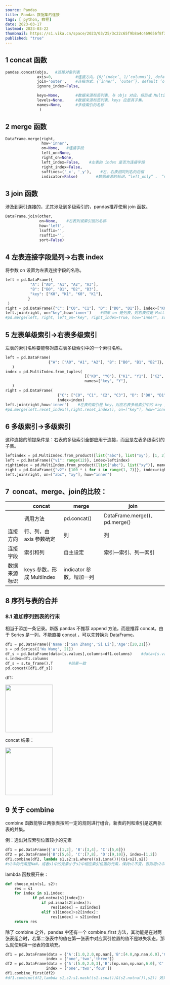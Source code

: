 ```yaml
---
source: Pandas
title: Pandas 数据集的连接
tags: [ python, 教程]
date: 2023-03-17
lastmod: 2023-03-22
thumbnail: https://s1.vika.cn/space/2023/03/25/3c22c65f9b8a4c469656f8f3d5a1b87e?attname=business-5475661_960_720.jpg
published: "true"
---
```



## 1 concat 函数  

```python
pandas.concat(objs,   #连接对象列表
              axis=0,          #连接方向，{0/’index’, 1/’columns’}, default 0
              join='outer',    #连接方式，{‘inner’, ‘outer’}, default ‘outer’
              ignore_index=False,

              keys=None,       #数据来源标签列表，与 objs 对应。将形成 MultiIndex。keys 位于 level=0。
              levels=None,     #数据来源标签列表，keys 应是其子集。
              names=None,      #多级索引的名称
               )
```
 
## 2 merge 函数  

```python
DataFrame.merge(right,
                how='inner',
                on=None,   #连接字段
                left_on=None,  
                right_on=None,
                left_index=False,    #左表的 index 是否为连接字段
                right_index=False,
                suffixes=('_x', '_y'),    #左、右表相同列名的后缀
                indicator=False)        #数据来源的标识，“left_only” 、 “right_only”  和“both”
```  

## 3 join 函数  

涉及到索引连接的，尤其涉及到多级索引的，pandas推荐使用 join 函数。  

```python
DataFrame.join(other,
               on=None,    #左表列或索引层的名称
               how='left',
               lsuffix='',
               rsuffix='',
               sort=False)
```  

## 4 左表连接字段是列→右表 index

将参数 on 设置为左表连接字段的名称。  

```python
left = pd.DataFrame({
           "A": ["A0", "A1", "A2", "A3"],
           "B": ["B0", "B1", "B2", "B3"],
           "key": ["K0", "K1", "K0", "K1"],
          }
 )
right = pd.DataFrame({"C": ["C0", "C1"], "D": ["D0", "D1"]}, index=["K0", "K1"])
left.join(right, on="key",how='inner')    #如果 on 是列表，则右表应是 MultiIndex
#pd.merge(left, right, left_on="key", right_index=True, how="inner", sort=False)
``` 

## 5 左表单级索引→右表多级索引  

左表的索引名称要能够对应右表多级索引中的一个索引名称。  

```python
left = pd.DataFrame(
                   {"A": ["A0", "A1", "A2"], "B": ["B0", "B1", "B2"]},                   index=pd.Index(["K0", "K1", "K2"], name="key"),
   )
index = pd.MultiIndex.from_tuples(
                                   [("K0", "Y0"), ("K1", "Y1"), ("K2", "Y2"), ("K2", "Y3")],
                                   names=["key", "Y"],
   )
right = pd.DataFrame(
                       {"C": ["C0", "C1", "C2", "C3"], "D": ["D0", "D1", "D2", "D3"]},
                       index=index)
left.join(right,how='inner')    #左表的索引是 key，对应右表多级索引中的 key 索引
#pd.merge(left.reset_index(),right.reset_index(), on=["key"], how="inner").set_index(["key","Y"])
```  

## 6 多级索引→多级索引  

这种连接的前提条件是：右表的多级索引全部应用于连接，而且是左表多级索引的子集。  

```python
leftindex = pd.MultiIndex.from_product([list("abc"), list("xy"), [1, 2]], names=["abc", "xy", "num"])
left = pd.DataFrame({"v1": range(12)}, index=leftindex)
rightindex = pd.MultiIndex.from_product([list("abc"), list("xy")], names=["abc", "xy"])
right = pd.DataFrame({"v2": [100 * i for i in range(1, 7)]}, index=rightindex)
left.join(right, on=["abc", "xy"], how="inner")
```  

## 7  concat、merge、join的比较：


|     | concat | merge | join |
| --- | ------ | ----- | ---- |
|| 调用方法 | pd.concat() | DataFrame.merge()、pd.merge() | DataFrame.join() |
| 连接方向 | 行、列，由axis 参数确定 | 列 | 列 |
| 连接字段 | 索引和列 | 自主设定 | 索引—索引、列—索引 |
| 数据来源标识 | keys 参数，形成 MultiIndex | indicator 参数，增加一列 |  |

## 8 序列与表的合并  

### 8.1 追加序列到表的行末  

相当于添加一条记录。新版 pandas 不推荐 append 方法，而是推荐 concat。由于 Series 是一列，不能直接 concat ，可以先转换为 DataFrame。  

```python
df1 = pd.DataFrame({'Name':['San Zhang','Si Li'],'Age':[20,21]})
s = pd.Series(['Wu Wang', 21])
df_s = pd.DataFrame(data=[s.values],columns=df1.columns)    #data=[s.values]，表示这是一行数据，如果去掉 []，表示这是一列数据
s.index=df1.columns
df_s = s.to_frame().T       #结果一致
pd.concat([df1,df_s])
```  

df1:

<img src="https://s1.vika.cn/space/2023/03/17/96686d1479444ebbae04fad5e686c2a9" width=150px>


  

concat 结果：

<img src="https://s1.vika.cn/space/2023/03/17/1a1e6384f94d4336818fef5a07677edc" width=150px>

## 9 关于 combine  

combine 函数能够让两张表按照一定的规则进行组合，新表的列和索引是这两张表的并集。  

例：选出对应索引位置较小的元素  

```python
df1 = pd.DataFrame({'A':[1,2], 'B':[3,4], 'C':[5,6]})
df2 = pd.DataFrame({'B':[5,6], 'C':[7,8], 'D':[9,10]}, index=[1,2])
df1.combine(df2, lambda s1,s2:s1.where((s1.isna())|(s1<s2),s2))
#s1中的元素是NaN，或者s1中的元素小于s2中相应索引位置的元素，保持s1不变，否则用s2中相应索引位置的元素替换（可能是数值，也可能是NaN，因为NaN也不满足“s1中的元素小于s2中相应索引位置的元素”）
```

lambda 函数展开来：  

```python
def choose_min(s1, s2):
    res = s1
    for index in s1.index:
            if pd.notna(s1[index]):
                if pd.isna(s2[index]):
                    res[index] = s2[index]
                elif s1[index]>s2[index]:
                    res[index] = s2[index]
    return res
```  

除了 combine 之外，pandas 中还有一个 combine_first 方法，其功能是在对两张表组合时，若第二张表中的值在第一张表中对应索引位置的值不是缺失状态，那么就使用第一张表的值填充。  

```python
df1 = pd.DataFrame(data = {'A':[1.0,2.0,np.nan],'B':[4.0,np.nan,6.0],'C':[7.0,np.nan,np.nan]},
                  index = ['one','two','three'])
df2 = pd.DataFrame(data = {'A':[5.0,2.0,3],'B':[np.nan,np.nan,6.0],'C':[7.0,8,np.nan]},
                  index = ['one','two','four'])
df1.combine_first(df2)
#df1.combine(df2,lambda s1,s2:s1.mask((s1.isna())&(s2.notna()),s2)) 效果一致
```